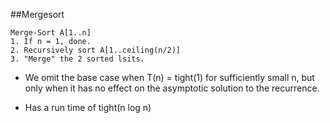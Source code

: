 ##Mergesort

```
Merge-Sort A[1..n]
1. If n = 1, done.
2. Recursively sort A[1..ceiling(n/2)]
3. "Merge" the 2 sorted lsits.
```

- We omit the base case when T(n) = tight(1) for sufficiently small n, but only when it
has no effect on the asymptotic solution to the recurrence.

- Has a run time of tight(n log n)
